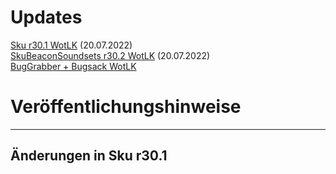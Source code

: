 # Updates

[Sku r30.1 WotLK](https://github.com/Duugu/Sku-WotLK/releases/download/r30.1/Sku-r30.1.zip) (20.07.2022)<br> 
[SkuBeaconSoundsets r30.2 WotLK](https://github.com/Duugu/SkuBeaconSoundsets-WotLK/releases/download/r30.2/SkuBeaconSoundsets-r30.2.zip) (20.07.2022) <br>
[BugGrabber + Bugsack WotLK](https://1drv.ms/u/s!Aqgp3J_s6MM7iKgXQBTCVe2cYr4dnQ?e=2rZAVO) <br>

# Veröffentlichungshinweise
-------------------------------------------------------------------------------------------------------	
## Änderungen in Sku r30.1
